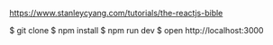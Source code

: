 https://www.stanleycyang.com/tutorials/the-reactjs-bible



$ git clone
$ npm install
$ npm run dev
$ open http://localhost:3000